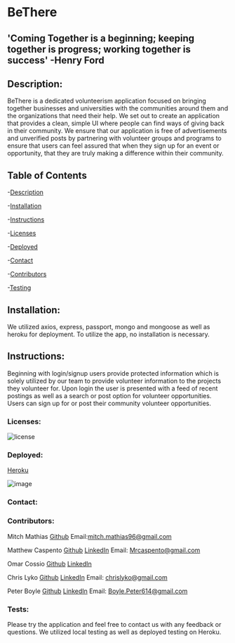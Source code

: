 # BeThere
## 'Coming Together is a beginning; keeping together is progress; working together is success' -Henry Ford

## Description: 
BeThere is a dedicated volunteerism application focused on bringing together businesses and universities with the communities around them and the organizations that need their help. We set out to create an application that provides a clean, simple UI where people can find ways of giving back in their community. We ensure that our application is free of advertisements and unverified posts by partnering with volunteer groups and programs to ensure that users can feel assured that when they sign up for an event or opportunity, that they are truly making a difference within their community. 

## Table of Contents

-[Description](#description)

-[Installation](#installation)

-[Instructions](#instructions)

-[Licenses](#licenses)

-[Deployed](#deployed)

-[Contact](#contact)

-[Contributors](#Contributors)

-[Testing](#Tests)

## Installation:
We utilized axios, express, passport, mongo and mongoose as well as heroku for deployment. To utilize the app, no installation is necessary.
## Instructions:
Beginning with login/signup users provide protected information which is solely utilized by our team to provide volunteer information to the projects they volunteer for. Upon login the user is presented with a feed of recent postings as well as a search or post option for volunteer opportunities. Users can sign up for or post their community volunteer opportunities.
### Licenses: 
![license](https://img.shields.io/badge/license-mit-green)
### Deployed: 
[Heroku](https://be-there-project.herokuapp.com/)

![image](././)



### Contact:

### Contributors: 
Mitch Mathias
[Github](https://mitchmathias.github.io/Aboutme/)
Email:[mitch.mathias96@gmail.com](mitch.mathias96@gmail.com) 

Matthew Caspento
[Github](https://mrcaspento.github.io/MRC_Development/Html/index.html#) 
[LinkedIn](https://www.linkedin.com/in/matthew-caspento-6358671b6/)
Email: [Mrcaspento@gmail.com](Mrcaspento@gmail.com)

Omar Cossio 
[Github](https://github.com/omarcossio)
[LinkedIn](https://www.linkedin.com/in/omar-cossio-7b332a12b/)

Chris Lyko
[Github](https://github.com/KrixLeekz)
[LinkedIn](https://www.linkedin.com/in/christopher-lyko-0194b714b/)
Email: [chrislyko@gmail.com](chrislyko@gmail.com)

Peter Boyle
[Github](https://github.com/boylepeter)
[LinkedIn](https://www.linkedin.com/in/peter-boyle-22b5071b7/)
Email: [Boyle.Peter614@gmail.com](Boyle.Peter614@gmail.com)

### Tests: 
Please try the application and feel free to contact us with any feedback or questions. We utilized local testing as well as deployed testing on Heroku.
